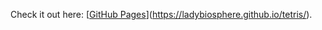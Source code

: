 Check it out here: [[GitHub Pages](https://pages.github.com/)](https://ladybiosphere.github.io/tetris/).
